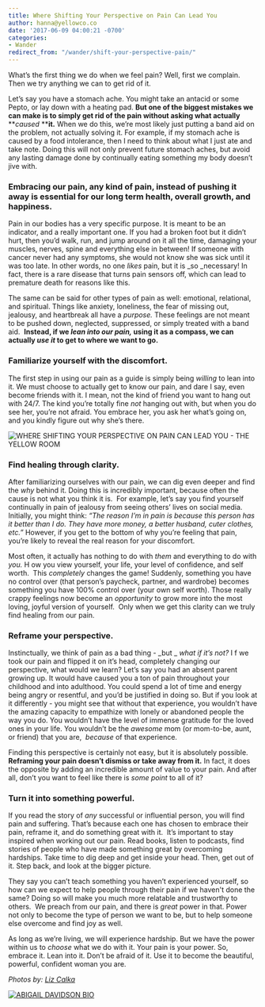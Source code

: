 ```yaml
---
title: Where Shifting Your Perspective on Pain Can Lead You
author: hanna@yellowco.co
date: '2017-06-09 04:00:21 -0700'
categories:
- Wander
redirect_from: "/wander/shift-your-perspective-pain/"
---
```


What’s the first thing we do when we feel pain? Well, first we complain. Then we try anything we can to get rid of it.

Let’s say you have a stomach ache. You might take an antacid or some Pepto, or lay down with a heating pad. **But one of the biggest mistakes we can make is to simply get rid of the pain without asking what actually** **_caused_ ****it.** When we do this, we’re most likely just putting a band aid on the problem, not actually solving it. For example, if my stomach ache is caused by a food intolerance, then I need to think about what I just ate and take note. Doing this will not only prevent future stomach aches, but avoid any lasting damage done by continually eating something my body doesn’t jive with.

### **Embracing our pain, any kind of pain, instead of pushing it away is essential for our long term health, overall growth, and happiness.**

Pain in our bodies has a very specific purpose. It is meant to be an indicator, and a really important one. If you had a broken foot but it didn’t hurt, then you’d walk, run, and jump around on it all the time, damaging your muscles, nerves, spine and everything else in between! If someone with cancer never had any symptoms, she would not know she was sick until it was too late. In other words, no one _likes_ pain, but it is _so _necessary! In fact, there is a rare disease that turns pain sensors off, which can lead to premature death for reasons like this.

The same can be said for other types of pain as well: emotional, relational, and spiritual. Things like anxiety, loneliness, the fear of missing out, jealousy, and heartbreak all have a _purpose._ These feelings are not meant to be pushed down, neglected, suppressed, or simply treated with a band aid.  **Instead, if we _lean into our pain,_ using it as a compass, we can actually _use it_ to get to where we want to go.**

### **Familiarize yourself with the discomfort.**

The first step in using our pain as a guide is simply being _willing_ to lean into it. We must choose to actually get to know our pain, and dare I say, even become friends with it. I mean, not the kind of friend you want to hang out with 24/7\. The kind you’re totally fine _not_ hanging out with, but when you do see her, you’re not afraid. You embrace her, you ask her what’s going on, and you kindly figure out why she’s there.

![WHERE SHIFTING YOUR PERSPECTIVE ON PAIN CAN LEAD YOU - THE YELLOW ROOM](https://yellow-blog-images.imgix.net/2017/06/1T5A1010_v2.jpg "WHERE SHIFTING YOUR PERSPECTIVE ON PAIN CAN LEAD YOU - THE YELLOW ROOM")

### **Find healing through clarity.**

After familiarizing ourselves with our pain, we can dig even deeper and find the _why_ behind it. Doing this is incredibly important, because often the cause is not what you think it is.  For example, let’s say you find yourself continually in pain of jealousy from seeing others’ lives on social media. Initially, you might think: _“The reason I’m in pain is because this person has it better than I do. They have more money, a better husband, cuter clothes, etc.”_ However, if you get to the bottom of why you’re feeling that pain, you’re likely to reveal the real reason for your discomfort.

Most often, it actually has nothing to do with _them_ and everything to do with _you._ H ow you view yourself, your life, your level of confidence, and self worth.  This _completely_ changes the game! Suddenly, something you have no control over (that person’s paycheck, partner, and wardrobe) becomes something you have 100% control over (your own self worth). Those really crappy feelings now become an _opportunity_ to grow more into the most loving, joyful version of yourself.  Only when we get this clarity can we truly find healing from our pain.

### **Reframe your perspective.**

Instinctually, we think of pain as a bad thing - _but _ _what if it’s not?_ I f we took our pain and flipped it on it’s head, completely changing our perspective, what would we learn? Let’s say you had an absent parent growing up. It would have caused you a ton of pain throughout your childhood and into adulthood. You could spend a lot of time and energy being angry or resentful, and you’d be justified in doing so. But if you look at it differently - you might see that without that experience, you wouldn’t have the amazing capacity to empathize with lonely or abandoned people the way you do. You wouldn’t have the level of immense gratitude for the loved ones in your life. You wouldn’t be the _awesome_ mom (or mom-to-be, aunt, or friend) that you are,  _because_ of that experience.

Finding this perspective is certainly not easy, but it is absolutely possible. **Reframing your pain doesn’t dismiss or take away from it.** In fact, it does the opposite by adding an incredible amount of value to your pain. And after all, don’t you want to feel like there is _some point_ to all of it?

### **Turn it into something powerful.**

If you read the story of _any_ successful or influential person, you will find pain and suffering. That’s because each one has chosen to embrace their pain, reframe it, and do something great with it.  It’s important to stay inspired when working out our pain. Read books, listen to podcasts, find stories of people who have made something great by overcoming hardships. Take time to dig deep and get inside your head. Then, get out of it. Step back, and look at the bigger picture. 

They say you can’t teach something you haven’t experienced yourself, so how can we expect to help people through their pain if we haven't done the same? Doing so will make you much more relatable and trustworthy to others.  We preach from our pain, and there is _great_ power in that. Power not only to become the type of person we want to be, but to help someone else overcome and find joy as well.

As long as we’re living, we will experience hardship. But we have the power within us to _choose_ what we do with it. Your pain is your power. So, embrace it. Lean into it. Don’t be afraid of it. Use it to become the beautiful, powerful, confident woman you are.

_Photos by: [Liz Calka](https://www.lizcalka.photo/)_

[![ABIGAIL DAVIDSON BIO](https://yellow-blog-images.imgix.net/2017/06/ABIGAIL-DAVIDSON-BIO.jpg)](https://www.theschoolofwellbeing.com/)
